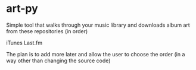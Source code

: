 art-py
======

Simple tool that walks through your music library and downloads album art from
these repositories (in order)

iTunes
Last.fm

The plan is to add more later and allow the user to choose the order (in a way
other than changing the source code)
